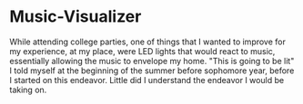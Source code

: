 # Music-Visualizer
While attending college parties, one of things that I wanted to improve for my experience, at my place, were LED lights that would react to music, essentially allowing the music to envelope my home. "This is going to be lit" I told myself at the beginning of the summer before sophomore year, before I started on this endeavor. Little did I understand the endeavor I would be taking on.
